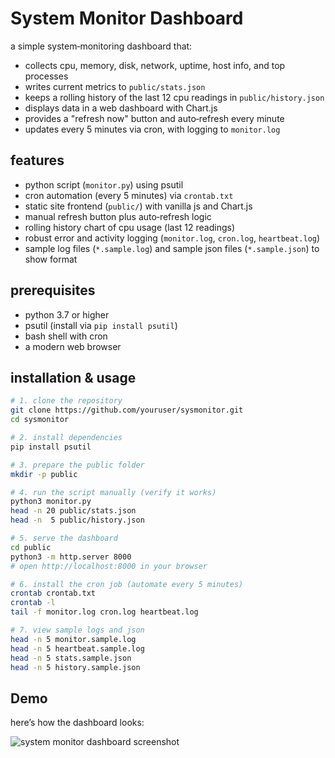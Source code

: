 # System Monitor Dashboard

a simple system‑monitoring dashboard that:

- collects cpu, memory, disk, network, uptime, host info, and top processes
- writes current metrics to `public/stats.json`
- keeps a rolling history of the last 12 cpu readings in `public/history.json`
- displays data in a web dashboard with Chart.js
- provides a "refresh now" button and auto‑refresh every minute
- updates every 5 minutes via cron, with logging to `monitor.log`

## features

- python script (`monitor.py`) using psutil
- cron automation (every 5 minutes) via `crontab.txt`
- static site frontend (`public/`) with vanilla js and Chart.js
- manual refresh button plus auto‑refresh logic
- rolling history chart of cpu usage (last 12 readings)
- robust error and activity logging (`monitor.log`, `cron.log`, `heartbeat.log`)
- sample log files (`*.sample.log`) and sample json files (`*.sample.json`) to show format

## prerequisites

- python 3.7 or higher
- psutil (install via `pip install psutil`)
- bash shell with cron
- a modern web browser

## installation & usage

```bash
# 1. clone the repository
git clone https://github.com/youruser/sysmonitor.git
cd sysmonitor

# 2. install dependencies
pip install psutil

# 3. prepare the public folder
mkdir -p public

# 4. run the script manually (verify it works)
python3 monitor.py
head -n 20 public/stats.json
head -n  5 public/history.json

# 5. serve the dashboard
cd public
python3 -m http.server 8000
# open http://localhost:8000 in your browser

# 6. install the cron job (automate every 5 minutes)
crontab crontab.txt
crontab -l
tail -f monitor.log cron.log heartbeat.log

# 7. view sample logs and json
head -n 5 monitor.sample.log
head -n 5 heartbeat.sample.log
head -n 5 stats.sample.json
head -n 5 history.sample.json
```

## Demo

here’s how the dashboard looks:

![system monitor dashboard screenshot](docs/Dasboard_screenshot.png)
